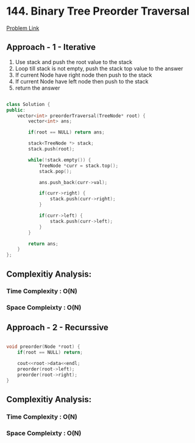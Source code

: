 # 144. Binary Tree Preorder Traversal

[Problem Link](https://leetcode.com/problems/binary-tree-preorder-traversal/)

## Approach - 1 - Iterative

1. Use stack and push the root value to the stack
2. Loop till stack is not empty, push the stack top value to the answer
3. If current Node have right node then push to the stack
4. If current Node have left node then push to the stack
5. return the answer

```c++

class Solution {
public:
    vector<int> preorderTraversal(TreeNode* root) {
        vector<int> ans;

        if(root == NULL) return ans;

        stack<TreeNode *> stack;
        stack.push(root);

        while(!stack.empty()) {
            TreeNode *curr = stack.top();
            stack.pop();

            ans.push_back(curr->val);

            if(curr->right) {
                stack.push(curr->right);
            }

            if(curr->left) {
                stack.push(curr->left);
            }
        }

        return ans;
    }
};

```

## Complexitiy Analysis:

### Time Complexity : O(N)

### Space Compleixty : O(N)

## Approach - 2 - Recurssive

```c++

void preorder(Node *root) {
    if(root == NULL) return;

    cout<<root->data<<endl;
    preorder(root->left);
    preorder(root->right);
}
```

## Complexitiy Analysis:

### Time Complexity : O(N)

### Space Compleixty : O(N)
